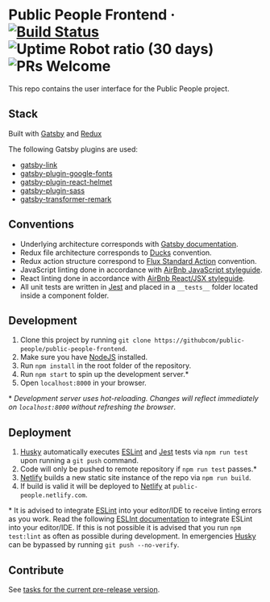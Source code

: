 # Public People Frontend &middot; [![Build Status](https://travis-ci.org/public-people/public-people-frontend.svg?branch=master)](https://travis-ci.org/public-people/public-people-frontend) ![Uptime Robot ratio (30 days)](https://img.shields.io/uptimerobot/ratio/m780456713-527b0cb8b85abf879df15c02.svg) ![PRs Welcome](https://img.shields.io/badge/PRs-welcome-brightgreen.svg)

This repo contains the user interface for the Public People project.

## Stack

Built with [Gatsby](https://www.gatsbyjs.org/) and [Redux](https://redux.js.org/)

The following Gatsby plugins are used:
- [gatsby-link](https://www.npmjs.com/package/gatsby-link)
- [gatsby-plugin-google-fonts](https://www.npmjs.com/package/gatsby-plugin-google-fonts)
- [gatsby-plugin-react-helmet](https://www.npmjs.com/package/gatsby-plugin-react-helmet)
- [gatsby-plugin-sass](https://www.npmjs.com/package/gatsby-plugin-sass)
- [gatsby-transformer-remark](https://www.npmjs.com/package/gatsby-transformer-remark)

## Conventions

- Underlying architecture corresponds with [Gatsby documentation](https://www.gatsbyjs.org/).
- Redux file architecture corresponds to [Ducks](https://github.com/erikras/ducks-modular-redux) convention.
- Redux action structure correspond to [Flux Standard Action](https://github.com/redux-utilities/flux-standard-action) convention.
- JavaScript linting done in accordance with [AirBnb JavaScript styleguide](https://github.com/airbnb/javascript).
- React linting done in accordance with [AirBnb React/JSX styleguide](https://github.com/airbnb/javascript/tree/master/react).
- All unit tests are written in [Jest](https://facebook.github.io/jest/) and placed in a `__tests__` folder located inside a component folder.

## Development

1. Clone this project by running `git clone https://githubcom/public-people/public-people-frontend`.
2. Make sure you have [NodeJS](https://nodejs.org/en/) installed.
3. Run `npm install` in the root folder of the repository.
4. Run `npm start` to spin up the development server.*
5. Open `localhost:8000` in your browser.

\* _Development server uses hot-reloading. Changes will reflect immediately on `localhost:8000` without refreshing the browser_.

## Deployment

1. [Husky](https://www.npmjs.com/package/husky) automatically executes [ESLint](https://eslint.org/) and [Jest](https://facebook.github.io/jest/) tests via `npm run test` upon running a `git push` command.
2. Code will only be pushed to remote repository if `npm run test` passes.*
3. [Netlify](https://www.netlify.com/) builds a new static site instance of the repo via `npm run build`.
4. If build is valid it will be deployed to [Netlify](https://www.netlify.com/) at `public-people.netlify.com`.

\* It is advised to integrate [ESLint](https://eslint.org/) into your editor/IDE to receive linting errors as you work. Read the following [ESLInt documentation](https://eslint.org/docs/user-guide/integrations#editors) to integrate ESLint into your editor/IDE. If this is not possible it is advised that you run `npm test:lint` as often as possible during development. In emergencies [Husky](https://www.npmjs.com/package/husky) can be bypassed by running `git push --no-verify`.

## Contribute
See [tasks for the current pre-release version](https://github.com/public-people/public-people-frontend/releases/).